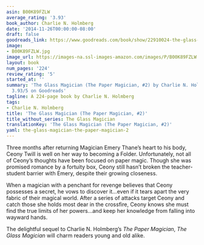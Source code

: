 ```yaml
---
asin: B00K89FZLW
average_rating: '3.93'
book_author: Charlie N. Holmberg
date: '2014-11-26T00:00:00-08:00'
draft: false
goodreads_link: https://www.goodreads.com/book/show/22910024-the-glass-magician
image:
- B00K89FZLW.jpg
image_url: https://images-na.ssl-images-amazon.com/images/P/B00K89FZLW.01._SCLZZZZZZZ.jpg
layout: book
num_pages: '224'
review_rating: '5'
started_at: ''
summary: 'The Glass Magician (The Paper Magician, #2) by Charlie N. Holmberg - rated
  3.93/5 on Goodreads'
tagline: A 224-page book by Charlie N. Holmberg
tags:
- Charlie N. Holmberg
title: 'The Glass Magician (The Paper Magician, #2)'
title_without_series: The Glass Magician
translationKey: 'The Glass Magician (The Paper Magician, #2)'
yaml: the-glass-magician-the-paper-magician-2
---
```


<p>Three months after returning Magician Emery Thane’s heart to his body, Ceony Twill is well on her way to becoming a Folder. Unfortunately, not all of Ceony’s thoughts have been focused on paper magic. Though she was promised romance by a fortuity box, Ceony still hasn’t broken the teacher-student barrier with Emery, despite their growing closeness.</p><p>When a magician with a penchant for revenge believes that Ceony possesses a secret, he vows to discover it…even if it tears apart the very fabric of their magical world. After a series of attacks target Ceony and catch those she holds most dear in the crossfire, Ceony knows she must find the true limits of her powers…and keep her knowledge from falling into wayward hands.</p><p>The delightful sequel to Charlie N. Holmberg’s <i>The Paper Magician</i>, <i>The Glass Magician</i> will charm readers young and old alike.</p>